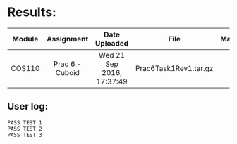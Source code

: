 # Results:

Module |   Assignment    |       Date Uploaded       |         File          | Mark
------ | :-------------: | :-----------------------: | :-------------------: | ---:
COS110 | Prac 6 - Cuboid | Wed 21 Sep 2016, 17:37:49 | Prac6Task1Rev1.tar.gz |   10

## User log:

```
PASS TEST 1
PASS TEST 2
PASS TEST 3
```

